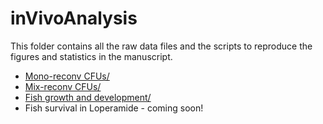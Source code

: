 # inVivoAnalysis

This folder contains all the raw data files and the scripts to reproduce the figures and statistics in the manuscript.

- [Mono-reconv CFUs/](/Mono)
- [Mix-reconv CFUs/](/MixA)
- [Fish growth and development/](/Growth_Development)
- Fish survival in Loperamide - coming soon!
